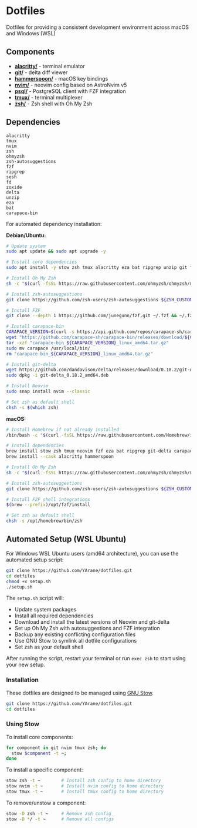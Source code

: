 # Dotfiles

Dotfiles for providing a consistent development environment across macOS and Windows (WSL)

## Components

- **[alacritty/](alacritty/)** - terminal emulator
- **[git/](git/)** - delta diff viewer
- **[hammerspoon/](hammerspoon/)** - macOS key bindings
- **[nvim/](nvim/)** - neovim config based on AstroNvim v5
- **[psql/](psql/)** - PostgreSQL client with FZF integration
- **[tmux/](tmux/)** - terminal multiplexer
- **[zsh/](zsh/)** - Zsh shell with Oh My Zsh

## Dependencies

    alacritty
    tmux
    nvim
    zsh
    ohmyzsh
    zsh-autosuggestions
    fzf
    ripgrep
    sesh
    fd
    zoxide
    delta
    unzip
    eza
    bat
    carapace-bin

For automated dependency installation:

**Debian/Ubuntu:**
```bash
# Update system
sudo apt update && sudo apt upgrade -y

# Install core dependencies
sudo apt install -y stow zsh tmux alacritty eza bat ripgrep unzip git fd-find zoxide

# Install Oh My Zsh
sh -c "$(curl -fsSL https://raw.githubusercontent.com/ohmyzsh/ohmyzsh/master/tools/install.sh)"

# Install zsh-autosuggestions
git clone https://github.com/zsh-users/zsh-autosuggestions ${ZSH_CUSTOM:-~/.oh-my-zsh/custom}/plugins/zsh-autosuggestions

# Install FZF
git clone --depth 1 https://github.com/junegunn/fzf.git ~/.fzf && ~/.fzf/install

# Install carapace-bin
CARAPACE_VERSION=$(curl -s https://api.github.com/repos/carapace-sh/carapace-bin/releases/latest | grep -Po '"tag_name": "\K[^"]*')
wget "https://github.com/carapace-sh/carapace-bin/releases/download/${CARAPACE_VERSION}/carapace-bin_${CARAPACE_VERSION}_linux_amd64.tar.gz"
tar -xzf "carapace-bin_${CARAPACE_VERSION}_linux_amd64.tar.gz"
sudo mv carapace /usr/local/bin/
rm "carapace-bin_${CARAPACE_VERSION}_linux_amd64.tar.gz"

# Install git-delta
wget https://github.com/dandavison/delta/releases/download/0.18.2/git-delta_0.18.2_amd64.deb
sudo dpkg -i git-delta_0.18.2_amd64.deb

# Install Neovim
sudo snap install nvim --classic

# Set zsh as default shell
chsh -s $(which zsh)
```

**macOS:**
```bash
# Install Homebrew if not already installed
/bin/bash -c "$(curl -fsSL https://raw.githubusercontent.com/Homebrew/install/HEAD/install.sh)"

# Install dependencies
brew install stow zsh tmux neovim fzf eza bat ripgrep git-delta carapace fd zoxide sesh
brew install --cask alacritty hammerspoon

# Install Oh My Zsh
sh -c "$(curl -fsSL https://raw.githubusercontent.com/ohmyzsh/ohmyzsh/master/tools/install.sh)"

# Install zsh-autosuggestions
git clone https://github.com/zsh-users/zsh-autosuggestions ${ZSH_CUSTOM:-~/.oh-my-zsh/custom}/plugins/zsh-autosuggestions

# Install FZF shell integrations
$(brew --prefix)/opt/fzf/install

# Set zsh as default shell
chsh -s /opt/homebrew/bin/zsh
```

## Automated Setup (WSL Ubuntu)

For Windows WSL Ubuntu users (amd64 architecture), you can use the automated setup script:

```bash
git clone https://github.com/YArane/dotfiles.git
cd dotfiles
chmod +x setup.sh
./setup.sh
```

The `setup.sh` script will:
- Update system packages
- Install all required dependencies
- Download and install the latest versions of Neovim and git-delta
- Set up Oh My Zsh with autosuggestions and FZF integration
- Backup any existing conflicting configuration files
- Use GNU Stow to symlink all dotfile configurations
- Set zsh as your default shell

After running the script, restart your terminal or run `exec zsh` to start using your new setup.

### Installation

These dotfiles are designed to be managed using [GNU Stow](https://www.gnu.org/software/stow/).

```bash
git clone https://github.com/YArane/dotfiles.git
cd dotfiles
```

### Using Stow

To install core components:
```bash
for component in git nvim tmux zsh; do 
  stow $component -t ~;
done
```

To install a specific component:
```bash
stow zsh -t ~        # Install zsh config to home directory
stow nvim -t ~       # Install nvim config to home directory
stow tmux -t ~       # Install tmux config to home directory
```

To remove/unstow a component:
```bash
stow -D zsh -t ~     # Remove zsh config
stow -D */ -t ~      # Remove all configs
```
